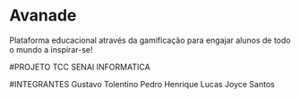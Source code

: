 # Avanade
Plataforma educacional através da gamificação para engajar alunos de todo o mundo a inspirar-se!

#PROJETO TCC SENAI INFORMATICA


#INTEGRANTES
Gustavo Tolentino
Pedro Henrique
Lucas
Joyce Santos

